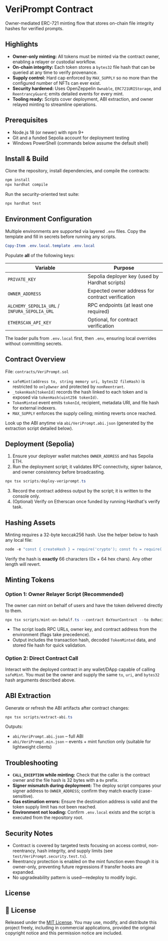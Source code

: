 # VeriPrompt Contract

Owner-mediated ERC-721 minting flow that stores on-chain file integrity hashes for verified prompts.

## Highlights

- **Owner-only minting:** All tokens must be minted via the contract owner, enabling a relayer or custodial workflow.
- **On-chain integrity:** Each token stores a `bytes32` file hash that can be queried at any time to verify provenance.
- **Supply control:** Hard cap enforced by `MAX_SUPPLY` so no more than the configured number of NFTs can ever exist.
- **Security hardened:** Uses OpenZeppelin `Ownable`, `ERC721URIStorage`, and `ReentrancyGuard`; emits detailed events for every mint.
- **Tooling ready:** Scripts cover deployment, ABI extraction, and owner relayed minting to streamline operations.

## Prerequisites

- Node.js 18 (or newer) with npm 9+
- Git and a funded Sepolia account for deployment testing
- Windows PowerShell (commands below assume the default shell)

## Install & Build

Clone the repository, install dependencies, and compile the contracts:

```powershell
npm install
npx hardhat compile
```

Run the security-oriented test suite:

```powershell
npx hardhat test
```

## Environment Configuration

Multiple environments are supported via layered `.env` files. Copy the template and fill in secrets before running any scripts.

```powershell
Copy-Item .env.local.template .env.local
```

Populate **all** of the following keys:

| Variable | Purpose |
| --- | --- |
| `PRIVATE_KEY` | Sepolia deployer key (used by Hardhat scripts) |
| `OWNER_ADDRESS` | Expected owner address for contract verification |
| `ALCHEMY_SEPOLIA_URL` / `INFURA_SEPOLIA_URL` | RPC endpoints (at least one required) |
| `ETHERSCAN_API_KEY` | Optional, for contract verification |

The loader pulls from `.env.local` first, then `.env`, ensuring local overrides without committing secrets.

## Contract Overview

File: `contracts/VeriPrompt.sol`

- `safeMint(address to, string memory uri, bytes32 fileHash)` is restricted to `onlyOwner` and protected by `nonReentrant`.
- `_tokenHash[tokenId]` records the hash linked to each token and is exposed via `tokenHash(uint256 tokenId)`.
- `TokenMinted` event emits `tokenId`, recipient, metadata URI, and file hash for external indexers.
- `MAX_SUPPLY` enforces the supply ceiling; minting reverts once reached.

Look up the ABI anytime via `abi/VeriPrompt.abi.json` (generated by the extraction script detailed below).

## Deployment (Sepolia)

1. Ensure your deployer wallet matches `OWNER_ADDRESS` and has Sepolia ETH.
2. Run the deployment script; it validates RPC connectivity, signer balance, and owner consistency before broadcasting.

```powershell
npx tsx scripts/deploy-veriprompt.ts
```

3. Record the contract address output by the script; it is written to the console only.
4. (Optional) Verify on Etherscan once funded by running Hardhat's verify task.

## Hashing Assets

Minting requires a 32-byte keccak256 hash. Use the helper below to hash any local file:

```powershell
node -e "const { createHash } = require('crypto'); const fs = require('fs'); const path = process.argv[1]; const data = fs.readFileSync(path); const hash = '0x' + createHash('sha3-256').update(data).digest('hex'); console.log(hash);" .\path\to\asset.json
```

Verify the hash is **exactly** 66 characters (0x + 64 hex chars). Any other length will revert.

## Minting Tokens

### Option 1: Owner Relayer Script (Recommended)

The owner can mint on behalf of users and have the token delivered directly to them.

```powershell
npx tsx scripts/mint-on-behalf.ts --contract 0xYourContract --to 0xRecipient --uri https://gateway.pinata.cloud/ipfs/... --hash 0xFileHash
```

- The script loads RPC URLs, owner key, and contract address from the environment (flags take precedence).
- Output includes the transaction hash, decoded `TokenMinted` data, and stored file hash for quick validation.

### Option 2: Direct Contract Call

Interact with the deployed contract in any wallet/DApp capable of calling `safeMint`. You must be the owner and supply the same `to`, `uri`, and `bytes32` hash arguments described above.

## ABI Extraction

Generate or refresh the ABI artifacts after contract changes:

```powershell
npx tsx scripts/extract-abi.ts
```

Outputs:

- `abi/VeriPrompt.abi.json` – full ABI
- `abi/VeriPrompt.min.json` – events + mint function only (suitable for lightweight clients)

## Troubleshooting

- **`CALL_EXCEPTION` while minting:** Check that the caller is the contract owner and the file hash is 32 bytes with a `0x` prefix.
- **Signer mismatch during deployment:** The deploy script compares your signer address to `OWNER_ADDRESS`; confirm they match exactly (case-sensitive).
- **Gas estimation errors:** Ensure the destination address is valid and the token supply limit has not been reached.
- **Environment not loading:** Confirm `.env.local` exists and the script is executed from the repository root.

## Security Notes

- Contract is covered by targeted tests focusing on access control, non-reentrancy, hash integrity, and supply limits (see `test/VeriPrompt.security.test.ts`).
- Reentrancy protection is enabled on the mint function even though it is owner-only, preventing future regressions if transfer hooks are expanded.
- No upgradeability pattern is used—redeploy to modify logic.

## License

## 📄 License

Released under the [MIT License](LICENSE). You may use, modify, and distribute this project freely, including in commercial applications, provided the original copyright notice and this permission notice are included.